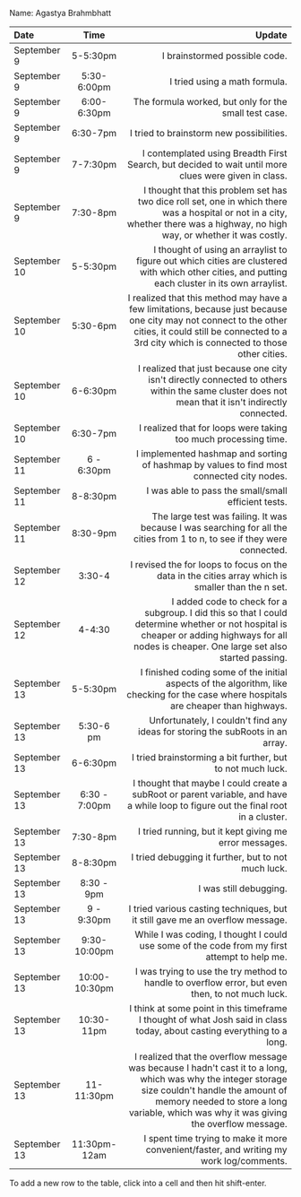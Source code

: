 Name: Agastya Brahmbhatt

| Date         |     Time      |                                                                                                                                                                                                                                      Update |
|:-------------|:-------------:|--------------------------------------------------------------------------------------------------------------------------------------------------------------------------------------------------------------------------------------------:|
| September 9  |   5-5:30pm    |                                                                                                                                                                                                               I brainstormed possible code. |
| September 9  |  5:30-6:00pm  |                                                                                                                                                                                                               I tried using a math formula. |
| September 9  |  6:00-6:30pm  |                                                                                                                                                                                       The formula worked, but only for the small test case. |
| September 9  |   6:30-7pm    |                                                                                                                                                                                                    I tried to brainstorm new possibilities. |
| September 9  |   7-7:30pm    |                                                                                                                                        I contemplated using Breadth First Search, but decided to wait until more clues were given in class. |
| September 9  |   7:30-8pm    |                                                              I thought that this problem set has two dice roll set, one in which there was a hospital or not in a city, whether there was a highway, no high way, or whether it was costly. |
| September 10 |   5-5:30pm    |                                                                                            I thought of using an arraylist to figure out which cities are clustered with which other cities, and putting each cluster in its own arraylist. |
| September 10 |   5:30-6pm    |                              I realized that this method may have a few limitations, because just because one city may not connect to the other cities, it could still be connected to a 3rd city which is connected to those other cities. |
| September 10 |   6-6:30pm    |                                                                                          I realized that just because one city isn't directly connected to others within the same cluster does not mean that it isn't indirectly connected. |
| September 10 |   6:30-7pm    |                                                                                                                                                                             I realized that for loops were taking too much processing time. |
| September 11 |  6 - 6:30pm   |                                                                                                                                                   I implemented hashmap and sorting of hashmap by values to find most connected city nodes. |
| September 11 |   8-8:30pm    |                                                                                                                                                                                         I was able to pass the small/small efficient tests. |
| September 11 |   8:30-9pm    |                                                                                                                   The large test was failing. It was because I was searching for all the cities from 1 to n, to see if they were connected. |
| September 12 |    3:30-4     |                                                                                                                                           I revised the for loops to focus on the data in the cities array which is smaller than the n set. |
| September 12 |    4-4:30     |                                              I added code to check for a subgroup. I did this so that I could determine whether or not hospital is cheaper or adding highways for all nodes is cheaper. One large set also started passing. |
| September 13 |   5-5:30pm    |                                                                                                       I finished coding some of the initial aspects of the algorithm, like checking for the case where hospitals are cheaper than highways. |
| September 13 |   5:30-6 pm   |                                                                                                                                                              Unfortunately, I couldn't find any ideas for storing the subRoots in an array. |
| September 13 |   6-6:30pm    |                                                                                                                                                                                  I tried brainstorming a bit further, but to not much luck. |
| September 13 | 6:30 - 7:00pm |                                                                                                          I thought that maybe I could create a subRoot or parent variable, and have a while loop to figure out the final root in a cluster. |
| September 13 |   7:30-8pm    |                                                                                                                                                                                      I tried running, but it kept giving me error messages. |
| September 13 |   8-8:30pm    |                                                                                                                                                                                         I tried debugging it further, but to not much luck. |
| September 13 |  8:30 - 9pm   |                                                                                                                                                                                                                      I was still debugging. |
| September 13 |  9 - 9:30pm   |                                                                                                                                                               I tried various casting techniques, but it still gave me an overflow message. |
| September 13 | 9:30-10:00pm  |                                                                                                                                                While I was coding, I thought I could use some of the code from my first attempt to help me. |
| September 13 | 10:00-10:30pm |                                                                                                                                            I was trying to use the try method to handle to overflow error, but even then, to not much luck. |
| September 13 |  10:30-11pm   |                                                                                                                     I think at some point in this timeframe I thought of what Josh said in class today, about casting everything to a long. |
| September 13 |  11-11:30pm   | I realized that the overflow message was because I hadn't cast it to a long, which was why the integer storage size couldn't handle the amount of memory needed to store a long variable, which was why it was giving the overflow message. |
| September 13 | 11:30pm-12am  |                                                                                                                                                    I spent time trying to make it more convenient/faster, and writing my work log/comments. |


To add a new row to the table, click into a cell and then hit shift-enter.